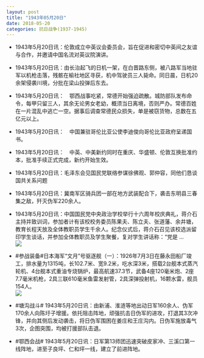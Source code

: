```yaml
---
layout: post
title: "1943年05月20日"
date: 2018-05-20
categories: 抗日战争(1937-1945)
---
```


<meta name="referrer" content="no-referrer" />

- 1943年5月20日讯：伦敦成立中英议会委员会，旨在促进和密切中英间之友谊与合作，并邀请中国名流对英议院演讲。 

- 1943年5月20日讯：由长治起飞的日机一架，在白晋路东侧，被八路军当地驻军以机枪击落，残骸在榆社地区寻获，机中驾驶员三人毙命。同日晨，日机20余架侵袭川境，分批在梁山投弹后东去。 

- 1943年5月20日讯：　鄂西战事吃紧，常德开始强迫疏散。城防部队发布命令，每甲只留三人，其余无论男女老幼，概须当日离境，否则严办。常德百姓在一片混乱中逃亡一空。据事后调查常德民众损失，单是被窃货物，总数在五亿元以上。 

- 1943年5月20日讯：　中国兼驻哥伦比亚公使李迪俊向哥伦比亚政府呈递国书。 

- 1943年5月20日讯：　中英、中美新约同时在重庆、华盛顿、伦敦互换批准约本，批准手续正式完成，新约开始生效。 

- 1943年5月20日讯：毛泽东会见国民党联络参谋徐佛观、郭仲容，同他们恳谈国共关系问题 

- 1943年5月20日讯：冀南军区骑兵团一部在地方武装配合下，袭击东明县三春集之敌，歼灭伪军220余人。 

- 1943年5月20日讯：中国国民党中央政治学校举行十六周年校庆典礼，蒋介石主持并致训词，参加者计有该校校务委员陈果夫、陈立夫、张道藩、余井塘，教育长程天放及全体教职员学生千余人。纪念仪式后，蒋介石召见该校选派留印学生谈话，并参加全体教职员及学生聚餐，复对学生讲话称：“党是 ... <br/><img src="https://wx4.sinaimg.cn/large/aca367d8ly1frhmg36shfj20c809z3yk.jpg" />

- #参战装备#日本海军“文月”号驱逐舰（一）：1926年7月3日在藤永田船厂竣工，排水量为1315吨，长102.7米、宽9.2米，吃水深3米，搭载2台舰本式蒸汽轮机、4台舰本式重油专烧锅炉，最高航速37.3节，武备4座120毫米炮、2座7.7毫米机枪，2具三联610毫米鱼雷发射管，2具深弹投射机，16颗水雷，舰员154人。 <br/><img src="https://wx1.sinaimg.cn/large/aca367d8ly1frhkq1bmr4j20xc0l3n10.jpg" />

- #塘沟战斗# 1943年5月20日讯：由新浦、淮涟等地出动日军160余人、伪军170余人向陈圩子增援。依托阻击阵地，顽强抗击日伪军的进攻，打退其3次冲锋，并向其侧后发动袭击，将日伪军围困在姜庄和王庄沟内。日伪军施放毒气3次，企图突围，均被打援部队击退。 

- #鄂西会战# 1943年5月20日讯：日军第13师团迅速突破皮家冲、三溪口第一线阵地，进至子良坪、仁和坪一线，建立了前进阵地。 

